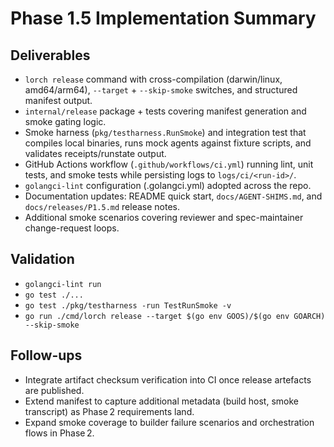 # Phase 1.5 Implementation Summary

## Deliverables
- `lorch release` command with cross-compilation (darwin/linux, amd64/arm64), `--target` + `--skip-smoke` switches, and structured manifest output.
- `internal/release` package + tests covering manifest generation and smoke gating logic.
- Smoke harness (`pkg/testharness.RunSmoke`) and integration test that compiles local binaries, runs mock agents against fixture scripts, and validates receipts/runstate output.
- GitHub Actions workflow (`.github/workflows/ci.yml`) running lint, unit tests, and smoke tests while persisting logs to `logs/ci/<run-id>/`.
- `golangci-lint` configuration (.golangci.yml) adopted across the repo.
- Documentation updates: README quick start, `docs/AGENT-SHIMS.md`, and `docs/releases/P1.5.md` release notes.
- Additional smoke scenarios covering reviewer and spec-maintainer change-request loops.

## Validation
- `golangci-lint run`
- `go test ./...`
- `go test ./pkg/testharness -run TestRunSmoke -v`
- `go run ./cmd/lorch release --target $(go env GOOS)/$(go env GOARCH) --skip-smoke`

## Follow-ups
- Integrate artifact checksum verification into CI once release artefacts are published.
- Extend manifest to capture additional metadata (build host, smoke transcript) as Phase 2 requirements land.
- Expand smoke coverage to builder failure scenarios and orchestration flows in Phase 2.

